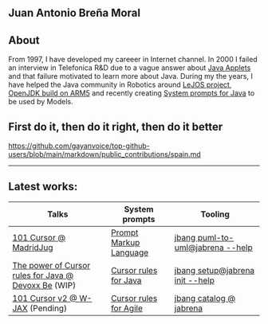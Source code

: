 ## Juan Antonio Breña Moral

## About

From 1997, I have developed my careeer in Internet channel. In 2000 I failed an interview in Telefonica R&D due to a vague answer about [Java Applets](https://en.wikipedia.org/wiki/Java_applet) and that failure motivated to learn more about Java. During my the years, I have helped the Java community in Robotics around [LeJOS project](https://lejos.sourceforge.io/), [OpenJDK build on ARM5](https://github.com/ev3dev-lang-java/openjdk-ev3) and recently creating [System prompts for Java](https://github.com/jabrena/cursor-rules-java) to be used by Models.

## First do it, then do it right, then do it better

https://github.com/gayanvoice/top-github-users/blob/main/markdown/public_contributions/spain.md

---

## Latest works:

| Talks | System prompts | Tooling |
|-------|---------------|---------|
| [101 Cursor @ MadridJug](https://github.com/jabrena/101-cursor) | [Prompt Markup Language](https://github.com/jabrena/pml) | [jbang puml-to-uml@jabrena --help](https://github.com/jabrena/plantuml-to-png-cli) |
| [The power of Cursor rules for Java @ Devoxx Be](https://jabrena.github.io/cursor-rules-java/dvbe25/) (WIP) | [Cursor rules for Java](https://github.com/jabrena/cursor-rules-java) | [jbang setup@jabrena init --help](https://github.com/jabrena/setup-cli) |
| [101 Cursor v2 @ W-JAX](https://jax.de/munich/) (Pending) | [Cursor rules for Agile](https://github.com/jabrena/cursor-rules-agile) | [jbang catalog @ jabrena](https://github.com/jabrena/jbang-catalog) |

<!--
**jabrena/jabrena** is a ✨ _special_ ✨ repository because its `README.md` (this file) appears on your GitHub profile.

Here are some ideas to get you started:

- 🔭 I’m currently working on ...
- 🌱 I’m currently learning ...
- 👯 I’m looking to collaborate on ...
- 🤔 I’m looking for help with ...
- 💬 Ask me about ...
- 📫 How to reach me: ...
- 😄 Pronouns: ...
- ⚡ Fun fact: ...
-->
